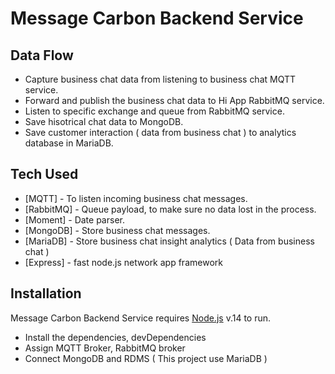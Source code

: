 # Message Carbon Backend Service 

## Data Flow

- Capture business chat data from listening to business chat MQTT service.
- Forward and publish the business chat data to Hi App RabbitMQ service.
- Listen to specific exchange and queue from RabbitMQ service.
- Save hisotrical chat data to MongoDB.
- Save customer interaction ( data from business chat ) to analytics database in MariaDB.

## Tech Used

- [MQTT] - To listen incoming business chat messages.
- [RabbitMQ] - Queue payload, to make sure no data lost in the process.
- [Moment] - Date parser.
- [MongoDB] - Store business chat messages.
- [MariaDB] - Store business chat insight analytics ( Data from business chat )
- [Express] - fast node.js network app framework

## Installation

Message Carbon Backend Service requires [Node.js](https://nodejs.org/) v.14 to run.

- Install the dependencies, devDependencies
- Assign MQTT Broker, RabbitMQ broker
- Connect MongoDB and RDMS ( This project use MariaDB )
